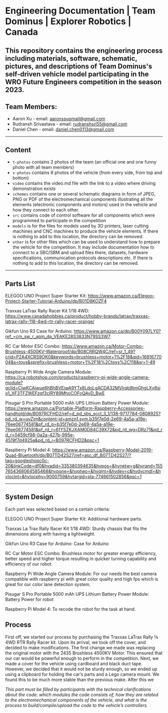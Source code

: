 Engineering Documentation | Team Dominus | Explorer Robotics | Canada
====

This repository contains the engineering process including materials, software,  schematic, pictures, and descriptions of Team Dominus's self-driven vehicle model participating in the WRO Future Engineers competition in the season 2023.
----

## Team Members: 
- Aaron Xu - email: <aaronssupmail@gmail.com>
- Rudransh Srivastava - email: <rudranshsri55@gmail.com>
- Daniel Chen - email: <daniel.chen0113@gmail.com>

----

## Content

* `t-photos` contains 2 photos of the team (an official one and one funny photo with all team members)
* `v-photos` contains 6 photos of the vehicle (from every side, from top and bottom)
* `video` contains the video.md file with the link to a video where driving demonstration exists
* `schemes` contains one or several schematic diagrams in form of JPEG, PNG or PDF of the electromechanical components illustrating all the elements (electronic components and motors) used in the vehicle and how they connect to each other.
* `src` contains code of control software for all components which were programmed to participate in the competition
* `models` is for the files for models used by 3D printers, laser cutting machines and CNC machines to produce the vehicle elements. If there is nothing to add to this location, the directory can be removed.
* `other` is for other files which can be used to understand how to prepare the vehicle for the competition. It may include documentation how to connect to a SBC/SBM and upload files there, datasets, hardware specifications, communication protocols descriptions etc. If there is nothing to add to this location, the directory can be removed.

----


## Parts List

ELEGOO UNO Project Super Starter Kit:
https://www.amazon.ca/Elegoo-Project-Starter-Tutorial-Arduino/dp/B01D8KOZF4

Traxxas LaTrax Rally Racer Kit 1/18 4WD: 
https://www.canadahobbies.ca/product/hobby-brands/latrax/traxxas-latrax-rally-118-4wd-rtr-rally-racer-orange/

Gikfun Uno R3 Case for Arduino:
https://www.amazon.ca/dp/B00Y097LY0?ref_=cm_sw_r_apin_dp_VEAKE28S3833N79SS3W7

RC Car Motor ESC Combo:
https://www.amazon.ca/Motor-Combo-Brushless-4500KV-Waterproof/dp/B08CRRQW4C/ref=sr_1_49?crid=P2A4XCRS9OK0&keywords=brushless+motor+1%2F18&qid=1681677004&s=toys&sprefix=brushless+motor+1%2F18%2Ctoys%2C118&sr=1-49

Raspberry Pi Wide Angle Camera Module: 
https://ca.robotshop.com/products/raspberry-pi-wide-angle-camera-module?gclid=CjwKCAjwue6hBhBVEiwA9YTx8LdoLgACDA32MVlrqb8tmGhgLXy8sio1_XF3TFZWEFzqf3clRY89MhoCOFoQAvD_BwE

Pisugar S Pro Portable 5000 mAh UPS Lithium Battery Power Module:
https://www.amazon.ca/Portable-Platform-Raspberry-Accessories-handhold/dp/B097RCFHD2/ref=d_pd_sbs_sccl_3_1/138-9717784-0808925?pd_rd_w=uvZjm&content-id=amzn1.sym.b35f7e0d-2e69-4a5a-a19e-76ee06774581&pf_rd_p=b35f7e0d-2e69-4a5a-a19e-76ee06774581&pf_rd_r=61YSZKJXAM0D84C39X72&pd_rd_wg=DRz71&pd_rd_r=0459cf98-0a2a-427b-995e-4519f7d4925a&pd_rd_i=B097RCFHD2&psc=1

Raspberry Pi Model 4:
https://www.amazon.ca/Raspberry-Model-2019-Quad-Bluetooth/dp/B07TD42S27/ref=asc_df_B07TD42S27/?tag=googleshopc0c-20&linkCode=df0&hvadid=335380394635&hvpos=&hvnetw=g&hvrand=1557654368064585468&hvpone=&hvptwo=&hvqmt=&hvdev=c&hvdvcmdl=&hvlocint=&hvlocphy=9000759&hvtargid=pla-774661502856&psc=1

----


## System Design

Each part was selected based on a certain criteria:

ELEGOO UNO Project Super Starter Kit:
Additional hardware parts.

Traxxas La Trax Rally Racer Kit 1/18 4WD:
Sturdy chassis that fits the dimensions along with having a lightweight. 

Gikfun Uno R3 Case for Arduino:
Case for Arduino

RC Car Motor ESC Combo:
Brushless motor for greater energy efficiency, better speed and higher torque resulting in quicker turning capability and efficiency of our robot. 

Raspberry Pi Wide Angle Camera Module:
For our needs the best camera compatible with raspberry pi with great color quality and high fps which is great for our color lane detection system. 

Pisugar S Pro Portable 5000 mAh UPS Lithium Battery Power Module:
Battery Power for robot

Raspberry Pi Model 4:
To recode the robot for the task at hand. 


## Process

First off, we started our process by purchasing the Traxxas LaTrax Rally ⅛ 4WD RTR Rally Racer kit. Upon its arrival, we took off the cover, and decided to make modifications. The first change we made was replacing the original motor with the 2435 Brushless 4500KV Motor. This ensured that our car would be powerful enough to perform in the competition. Next, we made a cover for the vehicle using cardboard and black duct tape. However, we decided that it would not be sturdy enough, so we ended up using a clipboard for holding the car’s parts and a Lego camera mount. We found this to be much more stable than the previous make. After this we 

_This part must be filled by participants with the technical clarifications about the code: which modules the code consists of, how they are related to the electromechanical components of the vehicle, and what is the process to build/compile/upload the code to the vehicle’s controllers._
